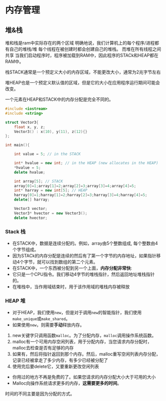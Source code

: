 # 内存管理

## 堆&栈
堆和栈是ram中实际存在的两个区域
明确地说，我们计算机上的每个程序/进程都有自己的堆栈/堆 
每个线程在被创建时都会创建自己的堆栈。 
而堆在所有线程之间共享
当我们启动程序时，程序被加载到RAM中，因此程序的STACk和HEAP都在RAM中。

栈STACK通常是一个预定义大小的内存区域，不能更改大小，通常为2兆字节左右

堆HEAP也是一个预定义默认值的区域，但是它的大小在应用程序运行期间可能会改变。

一个元素在HEAP和STACK中的内存分配是完全不同的。


```c++
#include <iostream>
#include <string>

struct Vector3{
	float x, y, z;
	Vector3() : x(10), y(11), z(12){}
};

int main(){

	int value = 5; // in the STACK

	int* hvalue = new int; // in the HEAP (new allocates in the HEAP)
	*hvalue = 5;
	delete hvalue;

	int array[5]; // STACK
	array[0]=1;array[1]=2;array[2]=3;array[3]=4;array[4]=5;
	int* harray = new int[5]; // HEAP
	harray[0]=1;harray[1]=2;harray[2]=3;harray[3]=4;harray[4]=5;
	delete[] harray;

	Vector3 vector;
	Vector3* hvector = new Vector3();
	delete hvector;
```
### Stack 栈
- 在STACK中，数据是连续分配的。例如，array由5个整数组成, 每个整数由4个字节组成。
- 因为STACk的内存分配是连续的然后有了第一个字节的内存地址，如果指针移动4个字节，就可以找到数组的第二个元素。 
- 在STACK中，一个东西被分配到另一个上面，**内存分配非常快**: 
- 它只是一个CPU指令。我们移动4字节的堆栈指针，然后返回地址堆栈指针的。
- 在堆栈中，当作用域结束时，用于该作用域的堆栈内存被释放
### HEAP 堆
- 对于HEAP，我们使用`new`，但是对于调用`new`的智能指针，我们使用`make_unique`或`make_shared`。 
- 如果使用`new`，则需要**手动**释放内存。 
1. new关键字只调用函数`malloc`。为了分配内存，`malloc`调用操作系统函数。 
2. malloc有一个可用内存空闲列表，用于分配内存，当您请求内存分配时，malloc去检查是否有足够的内存
3. 如果有，然后将指针返回到那个内存。然后，malloc重写空闲列表内存分配，记录已经被拿走了多少内存，有多少已经被分配了 
4. 使用完后要delete它，又要重新更改空闲列表
- 你用过的地方不再是免费的了。如果您请求的内存分配大小大于可用的大小 
- Malloc向操作系统请求更多的内存，**这需要更多的时间**。

时间的不同主要是因为分配的方式。